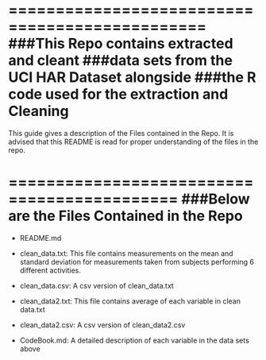 ===============================================
###This Repo contains extracted and cleant
###data sets from the UCI HAR Dataset alongside
###the R code used for the extraction and Cleaning
===============================================

This guide gives a description of the Files contained in the Repo. It is advised that this README
is read for proper understanding of the files in the repo.

============================================
###Below are the Files Contained in the Repo
============================================

* README.md

* clean_data.txt: This file contains measurements on the mean and standard deviation for measurements taken from subjects performing 6 different activities.

* clean_data.csv: A csv version of clean_data.txt

* clean_data2.txt: This file contains average of each variable in clean data.txt

* clean_data2.csv: A csv version of clean_data2.csv

* CodeBook.md: A detailed description of each variable in the data sets above
